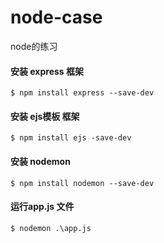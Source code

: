 # node-case
 node的练习

#### 安装 express 框架

```
$ npm install express --save-dev
```

#### 安装 ejs模板 框架

```
$ npm install ejs -save-dev
```

####  安装 nodemon
```
$ npm install nodemon --save-dev 
```
####  运行app.js 文件
```
$ nodemon .\app.js
```


 
